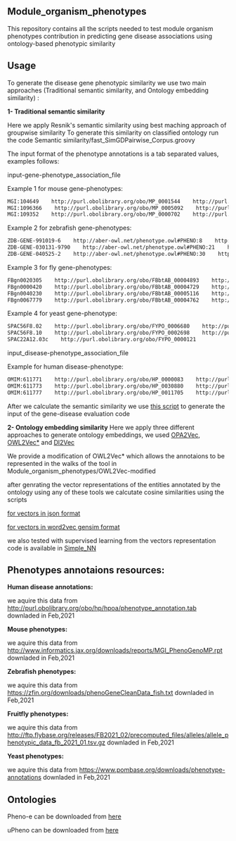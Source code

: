 ## Module_organism_phenotypes
This repository contains all the scripts needed to test module organism phenotypes contribution in predicting gene disease associations using ontology-based phenotypic similarity


## Usage
To generate the disease gene phenotypic similarity we use two main approaches (Traditional semantic similarity, and Ontology embedding similarity) :

**1- Traditional semantic similarity**

Here we apply Resnik's semantic similarity using best maching approach of groupwise similarity
To generate this similarity on classified ontology run the code Semantic similarity/fast_SimGDPairwise_Corpus.groovy

The input format of the phenotype annotations is a tab separated values, examples follows:

input-gene-phenotype_association_file

Example 1 for mouse gene-phenotypes:
```sh
MGI:104649    http://purl.obolibrary.org/obo/MP_0001544    http://purl.obolibrary.org/obo/MP_0004011
MGI:1096366    http://purl.obolibrary.org/obo/MP_0005092    http://purl.obolibrary.org/obo/MP_0004045    http://purl.obolibrary.org/obo/MP_0011704    http://purl.obolibrary.org/obo/MP_0005399    http://purl.obolibrary.org/obo/MP_0001732    http://purl.obolibrary.org/obo/MP_0000352
MGI:109352    http://purl.obolibrary.org/obo/MP_0000702    http://purl.obolibrary.org/obo/MP_0000691    http://purl.obolibrary.org/obo/MP_0004816    http://purl.obolibrary.org/obo/MP_0009796    http://purl.obolibrary.org/obo/MP_0002083    http://purl.obolibrary.org/obo/MP_0002023    http://purl.obolibrary.org/obo/MP_0003076    http://purl.obolibrary.org/obo/MP_0000693    http://purl.obolibrary.org/obo/MP_0000688    http://purl.obolibrary.org/obo/MP_0008412    http://purl.obolibrary.org/obo/MP_0002494    http://purl.obolibrary.org/obo/MP_0008498    http://purl.obolibrary.org/obo/MP_0004815    http://purl.obolibrary.org/obo/MP_0008943    http://purl.obolibrary.org/obo/MP_0000709
```

Example 2 for zebrafish gene-phenotypes:
```sh
ZDB-GENE-991019-6    http://aber-owl.net/phenotype.owl#PHENO:8    http://aber-owl.net/phenotype.owl#PHENO:6    http://aber-owl.net/phenotype.owl#PHENO:10    http://aber-owl.net/phenotype.owl#PHENO:1    http://aber-owl.net/phenotype.owl#PHENO:4    http://aber-owl.net/phenotype.owl#PHENO:3
ZDB-GENE-030131-9790    http://aber-owl.net/phenotype.owl#PHENO:21    http://aber-owl.net/phenotype.owl#PHENO:19    http://aber-owl.net/phenotype.owl#PHENO:12    http://aber-owl.net/phenotype.owl#PHENO:15    http://aber-owl.net/phenotype.owl#PHENO:17    http://aber-owl.net/phenotype.owl#PHENO:23
ZDB-GENE-040525-2    http://aber-owl.net/phenotype.owl#PHENO:30    http://aber-owl.net/phenotype.owl#PHENO:31    http://aber-owl.net/phenotype.owl#PHENO:27    http://aber-owl.net/phenotype.owl#PHENO:25
```
Example 3 for fly gene-phenotypes:
```sh
FBgn0020305    http://purl.obolibrary.org/obo/FBbtAB_00004893    http://purl.obolibrary.org/obo/FBcv_0000353    http://purl.obolibrary.org/obo/FBcv_0002015    http://purl.obolibrary.org/obo/FBcv_0002023
FBgn0000420    http://purl.obolibrary.org/obo/FBbtAB_00004729    http://purl.obolibrary.org/obo/FBcv_0000354
FBgn0040230    http://purl.obolibrary.org/obo/FBbtAB_00005116    http://purl.obolibrary.org/obo/FBbtAB_00004729    http://purl.obolibrary.org/obo/FBbtAB_00005837
FBgn0067779    http://purl.obolibrary.org/obo/FBbtAB_00004762    http://purl.obolibrary.org/obo/FBbtAB_00004765    http://purl.obolibrary.org/obo/FBbtAB_00005179    http://purl.obolibrary.org/obo/FBbtAB_00000046    http://purl.obolibrary.org/obo/FBbtAB_00000043    http://purl.obolibrary.org/obo/FBbtAB_00005169    http://purl.obolibrary.org/obo/FBbtAB_00004761
```

Example 4 for yeast gene-phenotype:
```sh
SPAC56F8.02    http://purl.obolibrary.org/obo/FYPO_0006680    http://purl.obolibrary.org/obo/FYPO_0000636    http://purl.obolibrary.org/obo/FYPO_0006930    http://purl.obolibrary.org/obo/FYPO_0000684    http://purl.obolibrary.org/obo/FYPO_0000088    http://purl.obolibrary.org/obo/FYPO_0006015    http://purl.obolibrary.org/obo/FYPO_0000085    http://purl.obolibrary.org/obo/FYPO_0003358    http://purl.obolibrary.org/obo/FYPO_0002061    http://purl.obolibrary.org/obo/FYPO_0000121
SPAC56F8.10    http://purl.obolibrary.org/obo/FYPO_0002698    http://purl.obolibrary.org/obo/FYPO_0003902    http://purl.obolibrary.org/obo/FYPO_0002697    http://purl.obolibrary.org/obo/FYPO_0000311    http://purl.obolibrary.org/obo/FYPO_0002061    http://purl.obolibrary.org/obo/FYPO_0000040
SPAC22A12.03c    http://purl.obolibrary.org/obo/FYPO_0000121
```


input_disease-phenotype_association_file

Example for human disease-phenotype:
```sh
OMIM:611771    http://purl.obolibrary.org/obo/HP_0000083    http://purl.obolibrary.org/obo/HP_0100820    http://purl.obolibrary.org/obo/HP_0012574    http://purl.obolibrary.org/obo/HP_0000093
OMIM:611773    http://purl.obolibrary.org/obo/HP_0030880    http://purl.obolibrary.org/obo/HP_0000107    http://purl.obolibrary.org/obo/HP_0005115    http://purl.obolibrary.org/obo/HP_0004944    http://purl.obolibrary.org/obo/HP_0001136    http://purl.obolibrary.org/obo/HP_0000006    http://purl.obolibrary.org/obo/HP_0000790    http://purl.obolibrary.org/obo/HP_0003394    http://purl.obolibrary.org/obo/HP_0000573    http://purl.obolibrary.org/obo/HP_0000083    http://purl.obolibrary.org/obo/HP_0001297    http://purl.obolibrary.org/obo/HP_0000112    http://purl.obolibrary.org/obo/HP_0002352
OMIM:611777    http://purl.obolibrary.org/obo/HP_0011705    http://purl.obolibrary.org/obo/HP_0001279    http://purl.obolibrary.org/obo/HP_0011712    http://purl.obolibrary.org/obo/HP_0001645    http://purl.obolibrary.org/obo/HP_0000006    http://purl.obolibrary.org/obo/HP_0012248    http://purl.obolibrary.org/obo/HP_0001663
```

After we calculate the semantic similarity we use [this script](https://github.com/bio-ontology-research-group/Module_organism_phenotypes/blob/main/src/Create_input_from_resnik_output.py) to generate the input of the gene-disease evaluation code


**2- Ontology embedding similarity**
Here we apply three different approaches to generate ontology embeddings, we used [OPA2Vec](https://github.com/bio-ontology-research-group/opa2vec), [OWL2Vec*](https://github.com/KRR-Oxford/OWL2Vec-Star) and [Dl2Vec](https://github.com/bio-ontology-research-group/DL2Vec)

We provide a modification of OWL2Vec* which allows the annotaions to be represented in the walks of the tool in Module_organism_phenotypes/OWL2Vec-modified

after genrating the vector representations of the entities annotated by the ontology using any of these tools we calcutate cosine similarities using the scripts 

[for vectors in json format](https://github.com/bio-ontology-research-group/Module_organism_phenotypes/blob/main/src/Create_input_from_OPA2Vec_Json_input_module_organims_test.py.py)

[for vectors in word2vec gensim format](https://github.com/bio-ontology-research-group/Module_organism_phenotypes/blob/main/src/Create_input_from_gensim_vectors_module_organims_test.py.py)


we also tested with supervised learning from the vectors representation code is available in [Simple_NN](https://github.com/bio-ontology-research-group/Module_organism_phenotypes/tree/main/Simple_NN)



## Phenotypes annotaions resources:

**Human disease annotations:**

we aquire this data from http://purl.obolibrary.org/obo/hp/hpoa/phenotype_annotation.tab downladed in Feb,2021

**Mouse phenotypes:**

we aquire this data from http://www.informatics.jax.org/downloads/reports/MGI_PhenoGenoMP.rpt downladed in Feb,2021

**Zebrafish phenotypes:**

we aquire this data from https://zfin.org/downloads/phenoGeneCleanData_fish.txt downladed in Feb,2021

**Fruitfly phenotypes:**

we aquire this data from http://ftp.flybase.org/releases/FB2021_02/precomputed_files/alleles/allele_phenotypic_data_fb_2021_01.tsv.gz downladed in Feb,2021

**Yeast phenotypes:**

we aquire this data from https://www.pombase.org/downloads/phenotype-annotations downladed in Feb,2021




## Ontologies

Pheno-e can be downloaded from [here](http://aber-owl.net/ontology/Pheno-e/#/)

uPheno can be downloaded from [here](https://data.monarchinitiative.org/upheno2/current/upheno-release/all/upheno_all_with_relations.owl)


